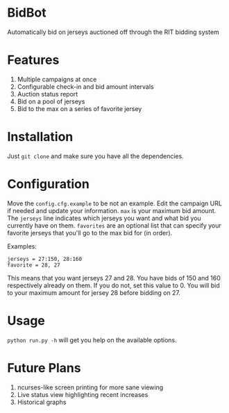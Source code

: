 # BidBot
Automatically bid on jerseys auctioned off through the RIT bidding system

# Features
1. Multiple campaigns at once
1. Configurable check-in and bid amount intervals
1. Auction status report
1. Bid on a pool of jerseys
1. Bid to the max on a series of favorite jersey

# Installation
Just ```git clone``` and make sure you have all the dependencies.

# Configuration
Move the ```config.cfg.example``` to be not an example. Edit the campaign URL if needed and update your information. ```max``` is your maximum bid amount. The ```jerseys``` line indicates which jerseys you want and what bid you currently have on them. ```favorites``` are an optional list that can specify your favorite jerseys that you'll go to the max bid for (in order).

Examples:
```
jerseys = 27:150, 28:160
favorite = 28, 27
```
This means that you want jerseys 27 and 28. You have bids of 150 and 160 respectively already on them. If you do not, set this value to 0. You will bid to your maximum amount for jersey 28 before bidding on 27.

# Usage
```python run.py -h``` will get you help on the available options.

# Future Plans
1. ncurses-like screen printing for more sane viewing
1. Live status view highlighting recent increases
1. Historical graphs
